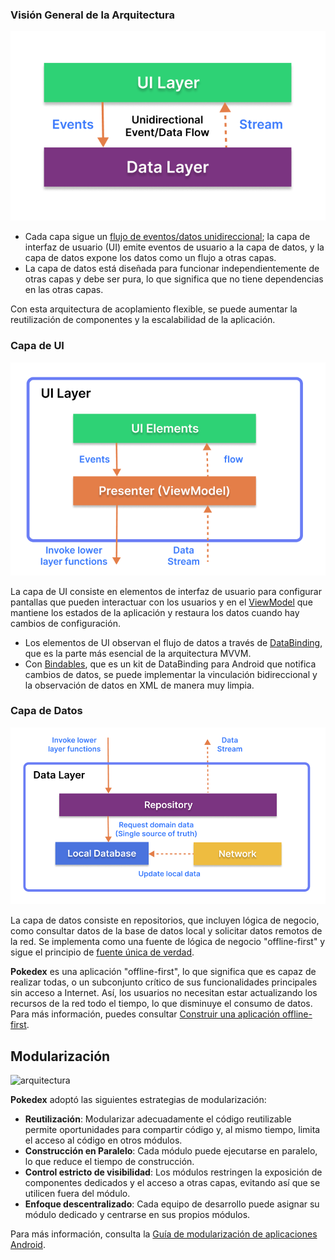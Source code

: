 ### Visión General de la Arquitectura

![arquitectura](figure/figure1.png)

- Cada capa sigue un [flujo de eventos/datos unidireccional](https://developer.android.com/topic/architecture/ui-layer#udf); la capa de interfaz de usuario (UI) emite eventos de usuario a la capa de datos, y la capa de datos expone los datos como un flujo a otras capas.
- La capa de datos está diseñada para funcionar independientemente de otras capas y debe ser pura, lo que significa que no tiene dependencias en las otras capas.

Con esta arquitectura de acoplamiento flexible, se puede aumentar la reutilización de componentes y la escalabilidad de la aplicación.

### Capa de UI

![arquitectura](figure/figure2.png)

La capa de UI consiste en elementos de interfaz de usuario para configurar pantallas que pueden interactuar con los usuarios y en el [ViewModel](https://developer.android.com/topic/libraries/architecture/viewmodel) que mantiene los estados de la aplicación y restaura los datos cuando hay cambios de configuración.
- Los elementos de UI observan el flujo de datos a través de [DataBinding](https://developer.android.com/topic/libraries/data-binding), que es la parte más esencial de la arquitectura MVVM.
- Con [Bindables](https://github.com/skydoves/bindables), que es un kit de DataBinding para Android que notifica cambios de datos, se puede implementar la vinculación bidireccional y la observación de datos en XML de manera muy limpia.

### Capa de Datos

![arquitectura](figure/figure3.png)

La capa de datos consiste en repositorios, que incluyen lógica de negocio, como consultar datos de la base de datos local y solicitar datos remotos de la red. Se implementa como una fuente de lógica de negocio "offline-first" y sigue el principio de [fuente única de verdad](https://es.wikipedia.org/wiki/Fuente_%C3%BAnica_de_verdad).<br>

**Pokedex** es una aplicación "offline-first", lo que significa que es capaz de realizar todas, o un subconjunto crítico de sus funcionalidades principales sin acceso a Internet. Así, los usuarios no necesitan estar actualizando los recursos de la red todo el tiempo, lo que disminuye el consumo de datos. Para más información, puedes consultar [Construir una aplicación offline-first](https://developer.android.com/topic/architecture/data-layer/offline-first).

## Modularización

![arquitectura](figure/figure4.png)

**Pokedex** adoptó las siguientes estrategias de modularización:

- **Reutilización**: Modularizar adecuadamente el código reutilizable permite oportunidades para compartir código y, al mismo tiempo, limita el acceso al código en otros módulos.
- **Construcción en Paralelo**: Cada módulo puede ejecutarse en paralelo, lo que reduce el tiempo de construcción.
- **Control estricto de visibilidad**: Los módulos restringen la exposición de componentes dedicados y el acceso a otras capas, evitando así que se utilicen fuera del módulo.
- **Enfoque descentralizado**: Cada equipo de desarrollo puede asignar su módulo dedicado y centrarse en sus propios módulos.

Para más información, consulta la [Guía de modularización de aplicaciones Android](https://developer.android.com/topic/modularization).
